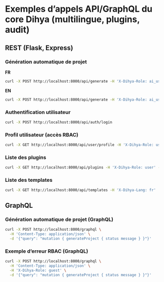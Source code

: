 # Exemples d’appels API/GraphQL du core Dihya (multilingue, plugins, audit)

## REST (Flask, Express)

### Génération automatique de projet

**FR**
```bash
curl -X POST http://localhost:8000/api/generate -H 'X-Dihya-Role: ai_user' -H 'X-Dihya-Lang: fr'
```
**EN**
```bash
curl -X POST http://localhost:8000/api/generate -H 'X-Dihya-Role: ai_user' -H 'X-Dihya-Lang: en'
```

### Authentification utilisateur
```bash
curl -X POST http://localhost:8000/api/auth/login
```

### Profil utilisateur (accès RBAC)
```bash
curl -X GET http://localhost:8000/api/user/profile -H 'X-Dihya-Role: user' -H 'X-Dihya-Lang: ar'
```

### Liste des plugins
```bash
curl -X GET http://localhost:8000/api/plugins -H 'X-Dihya-Role: user' -H 'X-Dihya-Lang: tzm'
```

### Liste des templates
```bash
curl -X GET http://localhost:8000/api/templates -H 'X-Dihya-Lang: fr'
```

## GraphQL

### Génération automatique de projet (GraphQL)
```bash
curl -X POST http://localhost:8000/graphql \
  -H 'Content-Type: application/json' \
  -d '{"query": "mutation { generateProject { status message } }"}'
```

### Exemple d’erreur RBAC (GraphQL)
```bash
curl -X POST http://localhost:8000/graphql \
  -H 'Content-Type: application/json' \
  -H 'X-Dihya-Role: guest' \
  -d '{"query": "mutation { generateProject { status message } }"}'
```
